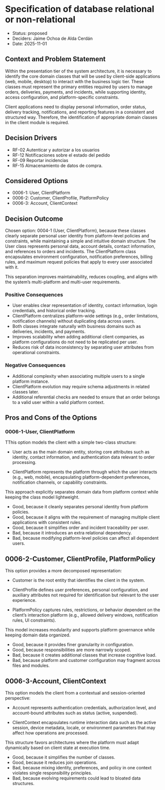 # Specification of database relational or non-relational

* Status: proposed
* Deciders: Jaime Ochoa de Alda Cerdán
* Date: 2025-11-01

## Context and Problem Statement

Within the presentation tier of the system architecture, it is necessary to identify the core domain classes that will be used by client-side applications (web, mobile, desktop) to interact with the business logic tier. These classes must represent the primary entities required by users to manage orders, deliveries, payments, and incidents, while supporting identity, access configuration, and platform-specific constraints.

Client applications need to display personal information, order status, delivery tracking, notifications, and reporting features in a consistent and structured way. Therefore, the identification of appropriate domain classes in the client module is required.

## Decision Drivers

* RF-02 Autenticar y autorizar a los usuarios
* RF-12 Notificaciones sobre el estado del pedido
* RF-09 Reportar incidencias
* RF-15 Almacenamiento de datos de compra.

## Considered Options

* 0006-1: User, ClientPlatform
* 0006-2: Customer, ClientProfile, PlatformPolicy
* 0006-3: Account, ClientContext

## Decision Outcome

Chosen option: 0004-1 (User, ClientPlatform), because these classes clearly separate personal user identity from platform-level policies and constraints, while maintaining a simple and intuitive domain structure. The User class represents personal data, account details, contact information, and references to orders and incidents. The ClientPlatform class encapsulates environment configuration, notification preferences, billing rules, and maximum request policies that apply to every user associated with it.

This separation improves maintainability, reduces coupling, and aligns with the system’s multi-platform and multi-user requirements.

### Positive Consequences

* User enables clear representation of identity, contact information, login credentials, and historical order tracking.
* ClientPlatform centralizes platform-wide settings (e.g., order limitations, notification channels) without duplicating data across users.
* Both classes integrate naturally with business domains such as deliveries, incidents, and payments.
* Improves scalability when adding additional client companies, as platform configurations do not need to be replicated per user.
* Reduces risk of data inconsistency by separating user attributes from operational constraints.


### Negative Consequences

* Additional complexity when associating multiple users to a single platform instance.
* ClientPlatform evolution may require schema adjustments in related classes later.
* Additional referential checks are needed to ensure that an order belongs to a valid user within a valid platform context.

## Pros and Cons of the Options

### 0006-1-User, ClientPlatform

TThis option models the client with a simple two-class structure:

- User acts as the main domain entity, storing core attributes such as identity, contact information, and authentication data relevant to order processing.

- ClientPlatform represents the platform through which the user interacts (e.g., web, mobile), encapsulating platform-dependent preferences, notification channels, or capability constraints.

This approach explicitly separates domain data from platform context while keeping the class model lightweight.

* Good, because it cleanly separates personal identity from platform policies.
* Good, because it aligns with the requirement of managing multiple client applications with consistent rules.
* Good, because it simplifies order and incident traceability per user.
* Bad, because it introduces an extra relational dependency.
* Bad, because modifying platform-level policies can affect all dependent users.

## 0006-2-Customer, ClientProfile, PlatformPolicy

This option provides a more decomposed representation:

- Customer is the root entity that identifies the client in the system.

- ClientProfile defines user preferences, personal configuration, and auxiliary attributes not required for identification but relevant to the user experience.

- PlatformPolicy captures rules, restrictions, or behavior dependent on the client’s interaction platform (e.g., allowed delivery windows, notification rules, UI constraints).

This model increases modularity and supports platform governance while keeping domain data organized.

* Good, because it provides finer granularity in configuration.
* Good, because responsibilities are more narrowly scoped.
* Bad, because it creates additional classes that increase cognitive load.
* Bad, because platform and customer configuration may fragment across files and modules.

## 0006-3-Account, ClientContext

This option models the client from a contextual and session-oriented perspective:

- Account represents authentication credentials, authorization level, and account-bound attributes such as status (active, suspended).

- ClientContext encapsulates runtime interaction data such as the active session, device metadata, locale, or environment parameters that may affect how operations are processed.

This structure favors architectures where the platform must adapt dynamically based on client state at execution time.

* Good, because it simplifies the number of classes.
* Good, because it reduces join operations.
* Bad, because mixing identity, preferences, and policy in one context violates single responsibility principles.
* Bad, because evolving requirements could lead to bloated data structures.